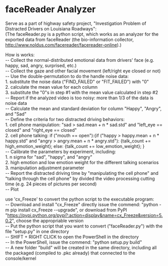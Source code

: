 # faceReader Analyzer
Serve as a part of highway safety project, "Investigation Problem of Distracted Drivers on Louisiana Roadways":  
(The faceReader.py is a python script, which works as an analyzer for the exported data from faceReader (the bio-information collector, http://www.noldus.com/facereader/facereader-online).)  

How is works:  
-- Collect the normal-distributed emotional data from drivers' face (e.g. happy, sad, angry, surprised, etc.)  
-- Collect the gaze and other facial movement (left/right eye closed or not)  
-- Use the double-permutation to do the handle noise data:  
        1. substitute the noise data ("FIND_FAILED" or "FIT_FAILED") with "0"  
        2. calculate the mean value for each column  
        3. substitute the "0"s in step #1 with the mean value calculated in step #2  
-- Report if the analyzed video is too noisy: more than 1/3 of the data is noise data  
-- Calculate the mean and standard deviation for column "Happy", "Angry", and "Sad"  
-- Define the criteria for two distracted driving behaviors:  
        1. cell phone manipulation: "sad > sad.mean + n * sad.std" and "left_eye == closed" and "right_eye == closed"  
        2. cell phone talking: if ("mouth == open"):{if ("happy > happy.mean + n * happy.std" and "angry > angry.mean + n * angry.std"): {talk_count += high_emotion_weight}; else: {talk_count += low_emotion_weight}; }  
-- Calibrate the parameters by experiment, including:  
        1. n sigma for "sad", "happy", and "angry"  
        2. high emotion and low emotion weight for the different talking scenarios                     
        3. manipulation adjustment parameter                                  
-- Report the distracted driving time by "manipulating the cell phone" and "talking through the cell phone" by divided the video processing cutting time (e.g. 24 pieces of pictures per second)      
-- Plot
        
use 'cx_Freeze' to convert the python script to the executable program:   
-- Download and install "cx_Freeze" directly issue the commend: "python -m pip install cx_Freeze --upgrade", or download from PyPI "https://pypi.python.org/pypi?:action=display&name=cx_Freeze&version=5.0.2", choose the appropriable version  
-- Put the python script that you want to convert ("faceReader.py") with the file "setup.py" in one directory  
-- SHIFT + RIGHT CLICK to open the PowerShell in the directory  
-- In the PowerShell, issue the commend: "python setup.py build"  
-- A new folder "build" will be created in the same directory, including all the packaged (compiled to .pkc already) that connected to the console/kernel    
